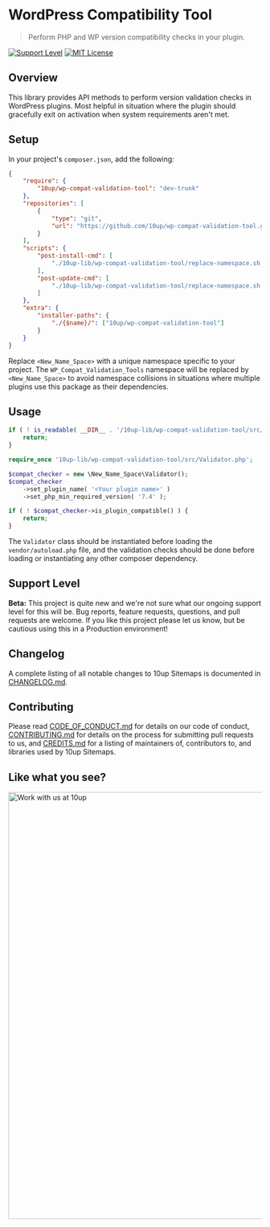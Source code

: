# WordPress Compatibility Tool

> Perform PHP and WP version compatibility checks in your plugin.

[![Support Level](https://img.shields.io/badge/support-beta-blueviolet.svg)](#support-level) [![MIT License](https://img.shields.io/github/license/10up/wp-compat-validation-tool.svg)](https://github.com/10up/wp-compat-validation-tool/blob/trunk/LICENSE.md)

## Overview

This library provides API methods to perform version validation checks in WordPress plugins.
Most helpful in situation where the plugin should gracefully exit on activation when system requirements aren't met.

## Setup

In your project's `composer.json`, add the following:

```json
{
    "require": {
        "10up/wp-compat-validation-tool": "dev-trunk"
    },
    "repositories": [
        {
            "type": "git",
            "url": "https://github.com/10up/wp-compat-validation-tool.git"
        }
    ],
    "scripts": {
        "post-install-cmd": [
            "./10up-lib/wp-compat-validation-tool/replace-namespace.sh <New_Name_Space>"
        ],
        "post-update-cmd": [
            "./10up-lib/wp-compat-validation-tool/replace-namespace.sh <New_Name_Space>"
        ]
    },
    "extra": {
        "installer-paths": {
            "./{$name}/": ["10up/wp-compat-validation-tool"]
        }
    }
}
```

Replace `<New_Name_Space>` with a unique namespace specific to your project.
The `WP_Compat_Validation_Tools` namespace will be replaced by `<New_Name_Space>` to avoid namespace collisions in situations where multiple plugins use this package as their dependencies.

## Usage

```php
if ( ! is_readable( __DIR__ . '/10up-lib/wp-compat-validation-tool/src/Validator.php' ) ) {
    return;
}

require_once '10up-lib/wp-compat-validation-tool/src/Validator.php';

$compat_checker = new \New_Name_Space\Validator();
$compat_checker
    ->set_plugin_name( '<Your plugin name>' )
    ->set_php_min_required_version( '7.4' );

if ( ! $compat_checker->is_plugin_compatible() ) {
    return;
}
```

The `Validator` class should be instantiated before loading the `vendor/autoload.php` file, and the validation checks should be done before loading or instantiating any other composer dependency.

## Support Level

**Beta:** This project is quite new and we're not sure what our ongoing support level for this will be. Bug reports, feature requests, questions, and pull requests are welcome. If you like this project please let us know, but be cautious using this in a Production environment!

## Changelog

A complete listing of all notable changes to 10up Sitemaps is documented in [CHANGELOG.md](https://github.com/10up/wp-compat-validation-tool/blob/develop/CHANGELOG.md).

## Contributing

Please read [CODE_OF_CONDUCT.md](https://github.com/10up/wp-compat-validation-tool/blob/develop/CODE_OF_CONDUCT.md) for details on our code of conduct, [CONTRIBUTING.md](https://github.com/10up/wp-compat-validation-tool/blob/develop/CONTRIBUTING.md) for details on the process for submitting pull requests to us, and [CREDITS.md](https://github.com/10up/wp-compat-validation-tool/blob/develop/CREDITS.md) for a listing of maintainers of, contributors to, and libraries used by 10up Sitemaps.

## Like what you see?

<a href="http://10up.com/contact/"><img src="https://10up.com/uploads/2016/10/10up-Github-Banner.png" width="850" alt="Work with us at 10up"></a>
